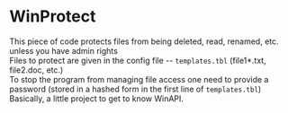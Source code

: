 # WinProtect
This piece of code protects files from being deleted, read, renamed, etc. unless you have admin rights \
Files to protect are given in the config file -- `templates.tbl` (file1*.txt, file2.doc, etc.)\
To stop the program from managing file access one need to provide a password (stored in a hashed form in the first line of `templates.tbl`)\
Basically, a little project to get to know WinAPI.
